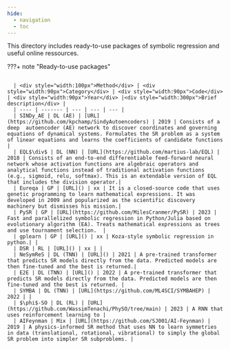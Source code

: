```yaml
---
hide:
  - navigation
  - toc
---
```


This directory includes ready-to-use packages of symbolic regression and useful online ressources.

???+ note "Ready-to-use packages"
    <div class="meta_for_parser tablespecs"
    style="font-size: 1pt;visibility:hidden" markdown>
    ###  Genetic programming
    </div>
    
      | <div style="width:100px">Method</div> | <div style="width:90px">Category</div> | <div style="width:90px">Code</div> | <div style="width:90px">Year</div> |<div style="width:300px">Brief description</div> |
      | ---- | ------- | --- | --- | --- |
      | SINDy_AE | DL (AE) | [URL](https://github.com/kpchamp/SindyAutoencoders) | 2019 | Consists of a deep  autoencoder (AE) network to discover coordinates and governing equations of dynamical systems. Formulates the SR problem as a system of linear equations and learns the coefficients of candidate functions |
      | EQL$\div$ | DL (NN) | [URL](https://github.com/martius-lab/EQL) | 2018 | Consists of an end-to-end differentiable feed-forward neural network whose activation functions are algebraic operators and analytical functions instead of traditional activation functions (e.g., sigmoid, relu, softmax). This is an extendable version of EQL that includes the division operator.|
      | Eureqa | GP | [URL]() | xx | It is a closed-source code that uses genetic programming to learn mathematical expressions. It was developed in 2009 and popularized as the scientific discovery machinery but dismisses his mission.|
      | PySR | GP | [URL](https://github.com/MilesCranmer/PySR) | 2023 | Fast and parallelized symbolic regression in Python/Julia based on evolutionary algorithm (EA). Treats mathematical expressions as trees and use tournament selection.  |
      | gplearn | GP | [URL]() | xx | Koza-style symbolic regression in python.| |
      | DSR | RL | [URL]() | xx | |
      | NeSymReS | DL (TNN) | [URL]() | 2021 | A pre-trained transformer that predicts SR models directly from the data. Predicted models are then fine-tuned and the best is returned.|
      | E2E | DL (TNN) | [URL]() | 2022 | A pre-trained transformer that predicts SR models directly from the data. Predicted models are then fine-tuned and the best is returned. |
      | SYMBA | DL (TNN) | [URL](https://github.com/ML4SCI/SYMBAHEP) | 2022 | |
      | $\phi$-SO | DL (RL) | [URL](https://github.com/WassimTenachi/PhySO/tree/main) | 2023 | A RNN that uses reinforcement learning to |
      | AIFeynman | Mix | [URL](https://github.com/SJ001/AI-Feynman) | 2019 | A physics-informed SR method that uses NN to learn symmetries in data (translational, rotational, vibrational) to simply the global SR problem into simpler SR subproblems. |
